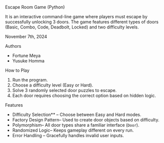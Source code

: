 Escape Room Game (Python)

It is an interactive command-line game where players must escape by successfully unlocking 3 doors. The game features different types of doors (Basic, Combo, Code, Deadbolt, Locked) and two difficulty levels.


November 7th, 2024

Authors
- Fortune Meya
- Yusuke Homma

How to Play

1. Run the program.
2. Choose a difficulty level (Easy or Hard).
3. Solve 3 randomly selected door puzzles to escape.
4. Each door requires choosing the correct option based on hidden logic.

Features

- Difficulty Selection** – Choose between Easy and Hard modes.
- Factory Design Pattern– Used to create door objects based on difficulty.
- Polymorphism– All door types share a familiar interface (`Door`).
- Randomized Logic– Keeps gameplay different on every run.
- Error Handling – Gracefully handles invalid user inputs.
